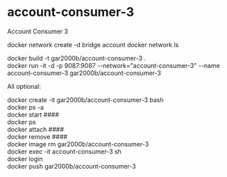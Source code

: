 # account-consumer-3
Account Consumer 3

docker network create -d bridge account 
docker network ls  

docker build -t gar2000b/account-consumer-3 .  
docker run -it -d -p 9087:9087 --network="account-consumer-3" --name account-consumer-3 gar2000b/account-consumer-3  

All optional:

docker create -it gar2000b/account-consumer-3 bash  
docker ps -a  
docker start ####  
docker ps  
docker attach ####  
docker remove ####  
docker image rm gar2000b/account-consumer-3  
docker exec -it account-consumer-3 sh  
docker login  
docker push gar2000b/account-consumer-3  
